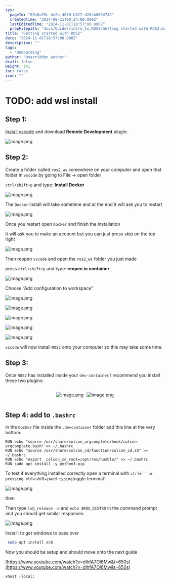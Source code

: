 ```yaml
---
sys:
  pageId: "89e0a78c-4e2b-4070-b327-d28cb0694742"
  createdTime: "2024-08-21T00:24:00.000Z"
  lastEditedTime: "2024-11-01T18:57:00.000Z"
  propFilepath: "docs/Guides/intro_to_ROS2/Getting started with ROS2.md"
title: "Getting started with ROS2"
date: "2024-11-01T18:57:00.000Z"
description: ""
tags:
  - "Onboarding"
author: "Overridden author"
draft: false
weight: 141
toc: false
icon: ""
---
```


# TODO: add wsl install

## Step 1:

[Install vscode](https://code.visualstudio.com/download) and download **Remote Development** plugin:

![image.png](https://prod-files-secure.s3.us-west-2.amazonaws.com/d518164a-d88e-44d1-a4ee-3adb3bd8bce0/efb52993-1881-4a40-b95e-6f020334f022/image.png?X-Amz-Algorithm=AWS4-HMAC-SHA256&X-Amz-Content-Sha256=UNSIGNED-PAYLOAD&X-Amz-Credential=ASIAZI2LB466UVVKO3LN%2F20250205%2Fus-west-2%2Fs3%2Faws4_request&X-Amz-Date=20250205T110156Z&X-Amz-Expires=3600&X-Amz-Security-Token=IQoJb3JpZ2luX2VjECoaCXVzLXdlc3QtMiJHMEUCIQDBToFD%2BQAi%2FGy08xQ8EsmcB4A1VA7R0fZTx9FxYtArEAIgYbCmxLPXhY52pOnZHoO2qNWX6IdbSKmfolkPl6mDhuAq%2FwMIQxAAGgw2Mzc0MjMxODM4MDUiDCWL6RN%2B3cDGFSxWVyrcA%2FMnSSXpHPocOfw1d1Wl1TaXdUmNb1FucWGAtrZCjdqsuWWwREbYFMlWYL1%2BfnV91R%2FkMx26r%2FErD0jw%2FpIurSb733CzbdgEAdvuSst0WbkR6IWn3MoXanjyC0jD8GH0AGHIxErP9NK6pOrcKHfWKo8VFvD8xI35UEb7sZTO%2F8Hzd4pVfY1UJ6O%2B6%2FTZFtWO%2B%2FF%2BSzlnf%2B7tKtizhPE%2FK3m7QDTVAcWKFnEhE6HFc5klDw185DzkBxDeWZlWGmYDdtIKt55iVu%2Fr716cWtXUjuP4zF1E8QJLsVA%2Bx0R8dUp%2FgkP%2BysVdVCqtTTzCrx9SMIlLpj25DevFb7ZoP5AjON8bVSxBdbx18lyDM%2BsVHnpYXq6FEWRTm8EJyZ4apafLVm%2BuUor1ZJNjuFQ%2BqmdQj%2FHnX0LDCUIT8rO1xSeYP5eXlyLl3vxK8ZS6kKWyE1ydBJYZvywCWOgcM9AbYXCLLSNSoD%2BV0%2F%2FsdD%2FjMrzQW34fSrBqFpTSwIbuPldGHxRh5bA7ntAA3KHzk97aylGwwx8xKksd0DPv7VDnIEsU7lZcLR4kzQpzL%2Bs%2BDyEYL0wP55YOeU0hLwNFvrkbDWWN%2FcHFnmHVrCEuYZvbbtQDogEQnxyvfx%2BZ%2FYvsA6wyMObxjL0GOqUBTQ1B8J63AaRiRAQwdPkuiqCl8E%2BuMeUnN%2BbRo0AiV6SCsPnNNztEG82Niyl06aHW3PXMuNkheHiineUZh%2FVm7if43HfOA3GezqQTii7Sul1k8OWnaqVtMVAHVzZ4qLSzB8I3PsXdL3dfG%2B8SSgTVai2KhirhClcxG6GFEkQARTOe8c%2Fv2YZX3CDhfhiVLqZfQJURcacb6CumKmi8oSUM6Ba%2BoAxA&X-Amz-Signature=c7613541677cda743a703d2db8b8749e8a7aa11eb6e468058ba30357d6280934&X-Amz-SignedHeaders=host&x-id=GetObject)

## Step 2:

Create a folder called `ros2_ws` somewhere on your computer and open that folder in `vscode` by going to File → open folder 

`ctrl+shift+p` and type: **Install Docker**

![image.png](https://prod-files-secure.s3.us-west-2.amazonaws.com/d518164a-d88e-44d1-a4ee-3adb3bd8bce0/2269dc0e-1cd5-47ff-bceb-c04ad9b2eab0/image.png?X-Amz-Algorithm=AWS4-HMAC-SHA256&X-Amz-Content-Sha256=UNSIGNED-PAYLOAD&X-Amz-Credential=ASIAZI2LB466UVVKO3LN%2F20250205%2Fus-west-2%2Fs3%2Faws4_request&X-Amz-Date=20250205T110156Z&X-Amz-Expires=3600&X-Amz-Security-Token=IQoJb3JpZ2luX2VjECoaCXVzLXdlc3QtMiJHMEUCIQDBToFD%2BQAi%2FGy08xQ8EsmcB4A1VA7R0fZTx9FxYtArEAIgYbCmxLPXhY52pOnZHoO2qNWX6IdbSKmfolkPl6mDhuAq%2FwMIQxAAGgw2Mzc0MjMxODM4MDUiDCWL6RN%2B3cDGFSxWVyrcA%2FMnSSXpHPocOfw1d1Wl1TaXdUmNb1FucWGAtrZCjdqsuWWwREbYFMlWYL1%2BfnV91R%2FkMx26r%2FErD0jw%2FpIurSb733CzbdgEAdvuSst0WbkR6IWn3MoXanjyC0jD8GH0AGHIxErP9NK6pOrcKHfWKo8VFvD8xI35UEb7sZTO%2F8Hzd4pVfY1UJ6O%2B6%2FTZFtWO%2B%2FF%2BSzlnf%2B7tKtizhPE%2FK3m7QDTVAcWKFnEhE6HFc5klDw185DzkBxDeWZlWGmYDdtIKt55iVu%2Fr716cWtXUjuP4zF1E8QJLsVA%2Bx0R8dUp%2FgkP%2BysVdVCqtTTzCrx9SMIlLpj25DevFb7ZoP5AjON8bVSxBdbx18lyDM%2BsVHnpYXq6FEWRTm8EJyZ4apafLVm%2BuUor1ZJNjuFQ%2BqmdQj%2FHnX0LDCUIT8rO1xSeYP5eXlyLl3vxK8ZS6kKWyE1ydBJYZvywCWOgcM9AbYXCLLSNSoD%2BV0%2F%2FsdD%2FjMrzQW34fSrBqFpTSwIbuPldGHxRh5bA7ntAA3KHzk97aylGwwx8xKksd0DPv7VDnIEsU7lZcLR4kzQpzL%2Bs%2BDyEYL0wP55YOeU0hLwNFvrkbDWWN%2FcHFnmHVrCEuYZvbbtQDogEQnxyvfx%2BZ%2FYvsA6wyMObxjL0GOqUBTQ1B8J63AaRiRAQwdPkuiqCl8E%2BuMeUnN%2BbRo0AiV6SCsPnNNztEG82Niyl06aHW3PXMuNkheHiineUZh%2FVm7if43HfOA3GezqQTii7Sul1k8OWnaqVtMVAHVzZ4qLSzB8I3PsXdL3dfG%2B8SSgTVai2KhirhClcxG6GFEkQARTOe8c%2Fv2YZX3CDhfhiVLqZfQJURcacb6CumKmi8oSUM6Ba%2BoAxA&X-Amz-Signature=a3572a5fd3e135157e9a01aa79b02306bdd6afbf404d7e11a975fae236511156&X-Amz-SignedHeaders=host&x-id=GetObject)

The `Docker` install will take sometime and at the end it will ask you to restart

![image.png](https://prod-files-secure.s3.us-west-2.amazonaws.com/d518164a-d88e-44d1-a4ee-3adb3bd8bce0/ed233f78-be33-4b1f-b89c-9c346c0e961e/image.png?X-Amz-Algorithm=AWS4-HMAC-SHA256&X-Amz-Content-Sha256=UNSIGNED-PAYLOAD&X-Amz-Credential=ASIAZI2LB466UVVKO3LN%2F20250205%2Fus-west-2%2Fs3%2Faws4_request&X-Amz-Date=20250205T110156Z&X-Amz-Expires=3600&X-Amz-Security-Token=IQoJb3JpZ2luX2VjECoaCXVzLXdlc3QtMiJHMEUCIQDBToFD%2BQAi%2FGy08xQ8EsmcB4A1VA7R0fZTx9FxYtArEAIgYbCmxLPXhY52pOnZHoO2qNWX6IdbSKmfolkPl6mDhuAq%2FwMIQxAAGgw2Mzc0MjMxODM4MDUiDCWL6RN%2B3cDGFSxWVyrcA%2FMnSSXpHPocOfw1d1Wl1TaXdUmNb1FucWGAtrZCjdqsuWWwREbYFMlWYL1%2BfnV91R%2FkMx26r%2FErD0jw%2FpIurSb733CzbdgEAdvuSst0WbkR6IWn3MoXanjyC0jD8GH0AGHIxErP9NK6pOrcKHfWKo8VFvD8xI35UEb7sZTO%2F8Hzd4pVfY1UJ6O%2B6%2FTZFtWO%2B%2FF%2BSzlnf%2B7tKtizhPE%2FK3m7QDTVAcWKFnEhE6HFc5klDw185DzkBxDeWZlWGmYDdtIKt55iVu%2Fr716cWtXUjuP4zF1E8QJLsVA%2Bx0R8dUp%2FgkP%2BysVdVCqtTTzCrx9SMIlLpj25DevFb7ZoP5AjON8bVSxBdbx18lyDM%2BsVHnpYXq6FEWRTm8EJyZ4apafLVm%2BuUor1ZJNjuFQ%2BqmdQj%2FHnX0LDCUIT8rO1xSeYP5eXlyLl3vxK8ZS6kKWyE1ydBJYZvywCWOgcM9AbYXCLLSNSoD%2BV0%2F%2FsdD%2FjMrzQW34fSrBqFpTSwIbuPldGHxRh5bA7ntAA3KHzk97aylGwwx8xKksd0DPv7VDnIEsU7lZcLR4kzQpzL%2Bs%2BDyEYL0wP55YOeU0hLwNFvrkbDWWN%2FcHFnmHVrCEuYZvbbtQDogEQnxyvfx%2BZ%2FYvsA6wyMObxjL0GOqUBTQ1B8J63AaRiRAQwdPkuiqCl8E%2BuMeUnN%2BbRo0AiV6SCsPnNNztEG82Niyl06aHW3PXMuNkheHiineUZh%2FVm7if43HfOA3GezqQTii7Sul1k8OWnaqVtMVAHVzZ4qLSzB8I3PsXdL3dfG%2B8SSgTVai2KhirhClcxG6GFEkQARTOe8c%2Fv2YZX3CDhfhiVLqZfQJURcacb6CumKmi8oSUM6Ba%2BoAxA&X-Amz-Signature=d929ce4d42c826ed6ab79ee8efe283b27355bab8e8ab9743e218a764ba6d1816&X-Amz-SignedHeaders=host&x-id=GetObject)

Once you restart open `Docker` and finish the installation

It will ask you to make an account but you can just press skip on the top right

![image.png](https://prod-files-secure.s3.us-west-2.amazonaws.com/d518164a-d88e-44d1-a4ee-3adb3bd8bce0/21010ad9-1659-4fd9-9f59-9932a09b2a3d/image.png?X-Amz-Algorithm=AWS4-HMAC-SHA256&X-Amz-Content-Sha256=UNSIGNED-PAYLOAD&X-Amz-Credential=ASIAZI2LB466UVVKO3LN%2F20250205%2Fus-west-2%2Fs3%2Faws4_request&X-Amz-Date=20250205T110156Z&X-Amz-Expires=3600&X-Amz-Security-Token=IQoJb3JpZ2luX2VjECoaCXVzLXdlc3QtMiJHMEUCIQDBToFD%2BQAi%2FGy08xQ8EsmcB4A1VA7R0fZTx9FxYtArEAIgYbCmxLPXhY52pOnZHoO2qNWX6IdbSKmfolkPl6mDhuAq%2FwMIQxAAGgw2Mzc0MjMxODM4MDUiDCWL6RN%2B3cDGFSxWVyrcA%2FMnSSXpHPocOfw1d1Wl1TaXdUmNb1FucWGAtrZCjdqsuWWwREbYFMlWYL1%2BfnV91R%2FkMx26r%2FErD0jw%2FpIurSb733CzbdgEAdvuSst0WbkR6IWn3MoXanjyC0jD8GH0AGHIxErP9NK6pOrcKHfWKo8VFvD8xI35UEb7sZTO%2F8Hzd4pVfY1UJ6O%2B6%2FTZFtWO%2B%2FF%2BSzlnf%2B7tKtizhPE%2FK3m7QDTVAcWKFnEhE6HFc5klDw185DzkBxDeWZlWGmYDdtIKt55iVu%2Fr716cWtXUjuP4zF1E8QJLsVA%2Bx0R8dUp%2FgkP%2BysVdVCqtTTzCrx9SMIlLpj25DevFb7ZoP5AjON8bVSxBdbx18lyDM%2BsVHnpYXq6FEWRTm8EJyZ4apafLVm%2BuUor1ZJNjuFQ%2BqmdQj%2FHnX0LDCUIT8rO1xSeYP5eXlyLl3vxK8ZS6kKWyE1ydBJYZvywCWOgcM9AbYXCLLSNSoD%2BV0%2F%2FsdD%2FjMrzQW34fSrBqFpTSwIbuPldGHxRh5bA7ntAA3KHzk97aylGwwx8xKksd0DPv7VDnIEsU7lZcLR4kzQpzL%2Bs%2BDyEYL0wP55YOeU0hLwNFvrkbDWWN%2FcHFnmHVrCEuYZvbbtQDogEQnxyvfx%2BZ%2FYvsA6wyMObxjL0GOqUBTQ1B8J63AaRiRAQwdPkuiqCl8E%2BuMeUnN%2BbRo0AiV6SCsPnNNztEG82Niyl06aHW3PXMuNkheHiineUZh%2FVm7if43HfOA3GezqQTii7Sul1k8OWnaqVtMVAHVzZ4qLSzB8I3PsXdL3dfG%2B8SSgTVai2KhirhClcxG6GFEkQARTOe8c%2Fv2YZX3CDhfhiVLqZfQJURcacb6CumKmi8oSUM6Ba%2BoAxA&X-Amz-Signature=2f300d683e718e540a7a247b45666335bc8a6fd4b059f0527c2943114b8b3461&X-Amz-SignedHeaders=host&x-id=GetObject)

Then reopen `vscode` and open the `ros2_ws` folder you just made

press `ctrl+shift+p` and type: **reopen in container**

![image.png](https://prod-files-secure.s3.us-west-2.amazonaws.com/d518164a-d88e-44d1-a4ee-3adb3bd8bce0/4e93b8c2-41ad-488c-8095-c74205196118/image.png?X-Amz-Algorithm=AWS4-HMAC-SHA256&X-Amz-Content-Sha256=UNSIGNED-PAYLOAD&X-Amz-Credential=ASIAZI2LB466UVVKO3LN%2F20250205%2Fus-west-2%2Fs3%2Faws4_request&X-Amz-Date=20250205T110156Z&X-Amz-Expires=3600&X-Amz-Security-Token=IQoJb3JpZ2luX2VjECoaCXVzLXdlc3QtMiJHMEUCIQDBToFD%2BQAi%2FGy08xQ8EsmcB4A1VA7R0fZTx9FxYtArEAIgYbCmxLPXhY52pOnZHoO2qNWX6IdbSKmfolkPl6mDhuAq%2FwMIQxAAGgw2Mzc0MjMxODM4MDUiDCWL6RN%2B3cDGFSxWVyrcA%2FMnSSXpHPocOfw1d1Wl1TaXdUmNb1FucWGAtrZCjdqsuWWwREbYFMlWYL1%2BfnV91R%2FkMx26r%2FErD0jw%2FpIurSb733CzbdgEAdvuSst0WbkR6IWn3MoXanjyC0jD8GH0AGHIxErP9NK6pOrcKHfWKo8VFvD8xI35UEb7sZTO%2F8Hzd4pVfY1UJ6O%2B6%2FTZFtWO%2B%2FF%2BSzlnf%2B7tKtizhPE%2FK3m7QDTVAcWKFnEhE6HFc5klDw185DzkBxDeWZlWGmYDdtIKt55iVu%2Fr716cWtXUjuP4zF1E8QJLsVA%2Bx0R8dUp%2FgkP%2BysVdVCqtTTzCrx9SMIlLpj25DevFb7ZoP5AjON8bVSxBdbx18lyDM%2BsVHnpYXq6FEWRTm8EJyZ4apafLVm%2BuUor1ZJNjuFQ%2BqmdQj%2FHnX0LDCUIT8rO1xSeYP5eXlyLl3vxK8ZS6kKWyE1ydBJYZvywCWOgcM9AbYXCLLSNSoD%2BV0%2F%2FsdD%2FjMrzQW34fSrBqFpTSwIbuPldGHxRh5bA7ntAA3KHzk97aylGwwx8xKksd0DPv7VDnIEsU7lZcLR4kzQpzL%2Bs%2BDyEYL0wP55YOeU0hLwNFvrkbDWWN%2FcHFnmHVrCEuYZvbbtQDogEQnxyvfx%2BZ%2FYvsA6wyMObxjL0GOqUBTQ1B8J63AaRiRAQwdPkuiqCl8E%2BuMeUnN%2BbRo0AiV6SCsPnNNztEG82Niyl06aHW3PXMuNkheHiineUZh%2FVm7if43HfOA3GezqQTii7Sul1k8OWnaqVtMVAHVzZ4qLSzB8I3PsXdL3dfG%2B8SSgTVai2KhirhClcxG6GFEkQARTOe8c%2Fv2YZX3CDhfhiVLqZfQJURcacb6CumKmi8oSUM6Ba%2BoAxA&X-Amz-Signature=4d2fe88c1585ca0e7981720af224e059de2d9cf55783351205eccbc7c38e6c3a&X-Amz-SignedHeaders=host&x-id=GetObject)

Choose “Add configuration to workspace”

![image.png](https://prod-files-secure.s3.us-west-2.amazonaws.com/d518164a-d88e-44d1-a4ee-3adb3bd8bce0/9560b282-5060-4989-ba37-97e7b2c22476/image.png?X-Amz-Algorithm=AWS4-HMAC-SHA256&X-Amz-Content-Sha256=UNSIGNED-PAYLOAD&X-Amz-Credential=ASIAZI2LB466UVVKO3LN%2F20250205%2Fus-west-2%2Fs3%2Faws4_request&X-Amz-Date=20250205T110156Z&X-Amz-Expires=3600&X-Amz-Security-Token=IQoJb3JpZ2luX2VjECoaCXVzLXdlc3QtMiJHMEUCIQDBToFD%2BQAi%2FGy08xQ8EsmcB4A1VA7R0fZTx9FxYtArEAIgYbCmxLPXhY52pOnZHoO2qNWX6IdbSKmfolkPl6mDhuAq%2FwMIQxAAGgw2Mzc0MjMxODM4MDUiDCWL6RN%2B3cDGFSxWVyrcA%2FMnSSXpHPocOfw1d1Wl1TaXdUmNb1FucWGAtrZCjdqsuWWwREbYFMlWYL1%2BfnV91R%2FkMx26r%2FErD0jw%2FpIurSb733CzbdgEAdvuSst0WbkR6IWn3MoXanjyC0jD8GH0AGHIxErP9NK6pOrcKHfWKo8VFvD8xI35UEb7sZTO%2F8Hzd4pVfY1UJ6O%2B6%2FTZFtWO%2B%2FF%2BSzlnf%2B7tKtizhPE%2FK3m7QDTVAcWKFnEhE6HFc5klDw185DzkBxDeWZlWGmYDdtIKt55iVu%2Fr716cWtXUjuP4zF1E8QJLsVA%2Bx0R8dUp%2FgkP%2BysVdVCqtTTzCrx9SMIlLpj25DevFb7ZoP5AjON8bVSxBdbx18lyDM%2BsVHnpYXq6FEWRTm8EJyZ4apafLVm%2BuUor1ZJNjuFQ%2BqmdQj%2FHnX0LDCUIT8rO1xSeYP5eXlyLl3vxK8ZS6kKWyE1ydBJYZvywCWOgcM9AbYXCLLSNSoD%2BV0%2F%2FsdD%2FjMrzQW34fSrBqFpTSwIbuPldGHxRh5bA7ntAA3KHzk97aylGwwx8xKksd0DPv7VDnIEsU7lZcLR4kzQpzL%2Bs%2BDyEYL0wP55YOeU0hLwNFvrkbDWWN%2FcHFnmHVrCEuYZvbbtQDogEQnxyvfx%2BZ%2FYvsA6wyMObxjL0GOqUBTQ1B8J63AaRiRAQwdPkuiqCl8E%2BuMeUnN%2BbRo0AiV6SCsPnNNztEG82Niyl06aHW3PXMuNkheHiineUZh%2FVm7if43HfOA3GezqQTii7Sul1k8OWnaqVtMVAHVzZ4qLSzB8I3PsXdL3dfG%2B8SSgTVai2KhirhClcxG6GFEkQARTOe8c%2Fv2YZX3CDhfhiVLqZfQJURcacb6CumKmi8oSUM6Ba%2BoAxA&X-Amz-Signature=208d36ede62516efc8be6d4b35b37c058cea4f75c28ee02022135214e37e688e&X-Amz-SignedHeaders=host&x-id=GetObject)

![image.png](https://prod-files-secure.s3.us-west-2.amazonaws.com/d518164a-d88e-44d1-a4ee-3adb3bd8bce0/2ee63f81-886b-48e8-a553-dc6e5eac99e4/image.png?X-Amz-Algorithm=AWS4-HMAC-SHA256&X-Amz-Content-Sha256=UNSIGNED-PAYLOAD&X-Amz-Credential=ASIAZI2LB466UVVKO3LN%2F20250205%2Fus-west-2%2Fs3%2Faws4_request&X-Amz-Date=20250205T110156Z&X-Amz-Expires=3600&X-Amz-Security-Token=IQoJb3JpZ2luX2VjECoaCXVzLXdlc3QtMiJHMEUCIQDBToFD%2BQAi%2FGy08xQ8EsmcB4A1VA7R0fZTx9FxYtArEAIgYbCmxLPXhY52pOnZHoO2qNWX6IdbSKmfolkPl6mDhuAq%2FwMIQxAAGgw2Mzc0MjMxODM4MDUiDCWL6RN%2B3cDGFSxWVyrcA%2FMnSSXpHPocOfw1d1Wl1TaXdUmNb1FucWGAtrZCjdqsuWWwREbYFMlWYL1%2BfnV91R%2FkMx26r%2FErD0jw%2FpIurSb733CzbdgEAdvuSst0WbkR6IWn3MoXanjyC0jD8GH0AGHIxErP9NK6pOrcKHfWKo8VFvD8xI35UEb7sZTO%2F8Hzd4pVfY1UJ6O%2B6%2FTZFtWO%2B%2FF%2BSzlnf%2B7tKtizhPE%2FK3m7QDTVAcWKFnEhE6HFc5klDw185DzkBxDeWZlWGmYDdtIKt55iVu%2Fr716cWtXUjuP4zF1E8QJLsVA%2Bx0R8dUp%2FgkP%2BysVdVCqtTTzCrx9SMIlLpj25DevFb7ZoP5AjON8bVSxBdbx18lyDM%2BsVHnpYXq6FEWRTm8EJyZ4apafLVm%2BuUor1ZJNjuFQ%2BqmdQj%2FHnX0LDCUIT8rO1xSeYP5eXlyLl3vxK8ZS6kKWyE1ydBJYZvywCWOgcM9AbYXCLLSNSoD%2BV0%2F%2FsdD%2FjMrzQW34fSrBqFpTSwIbuPldGHxRh5bA7ntAA3KHzk97aylGwwx8xKksd0DPv7VDnIEsU7lZcLR4kzQpzL%2Bs%2BDyEYL0wP55YOeU0hLwNFvrkbDWWN%2FcHFnmHVrCEuYZvbbtQDogEQnxyvfx%2BZ%2FYvsA6wyMObxjL0GOqUBTQ1B8J63AaRiRAQwdPkuiqCl8E%2BuMeUnN%2BbRo0AiV6SCsPnNNztEG82Niyl06aHW3PXMuNkheHiineUZh%2FVm7if43HfOA3GezqQTii7Sul1k8OWnaqVtMVAHVzZ4qLSzB8I3PsXdL3dfG%2B8SSgTVai2KhirhClcxG6GFEkQARTOe8c%2Fv2YZX3CDhfhiVLqZfQJURcacb6CumKmi8oSUM6Ba%2BoAxA&X-Amz-Signature=245c6606a1cc024e4d1e117702de406cad1ca1568ea3ced32fae017f05ec85ed&X-Amz-SignedHeaders=host&x-id=GetObject)

![image.png](https://prod-files-secure.s3.us-west-2.amazonaws.com/d518164a-d88e-44d1-a4ee-3adb3bd8bce0/ae1580b2-b048-407e-aed9-b584224a7a04/image.png?X-Amz-Algorithm=AWS4-HMAC-SHA256&X-Amz-Content-Sha256=UNSIGNED-PAYLOAD&X-Amz-Credential=ASIAZI2LB466UVVKO3LN%2F20250205%2Fus-west-2%2Fs3%2Faws4_request&X-Amz-Date=20250205T110156Z&X-Amz-Expires=3600&X-Amz-Security-Token=IQoJb3JpZ2luX2VjECoaCXVzLXdlc3QtMiJHMEUCIQDBToFD%2BQAi%2FGy08xQ8EsmcB4A1VA7R0fZTx9FxYtArEAIgYbCmxLPXhY52pOnZHoO2qNWX6IdbSKmfolkPl6mDhuAq%2FwMIQxAAGgw2Mzc0MjMxODM4MDUiDCWL6RN%2B3cDGFSxWVyrcA%2FMnSSXpHPocOfw1d1Wl1TaXdUmNb1FucWGAtrZCjdqsuWWwREbYFMlWYL1%2BfnV91R%2FkMx26r%2FErD0jw%2FpIurSb733CzbdgEAdvuSst0WbkR6IWn3MoXanjyC0jD8GH0AGHIxErP9NK6pOrcKHfWKo8VFvD8xI35UEb7sZTO%2F8Hzd4pVfY1UJ6O%2B6%2FTZFtWO%2B%2FF%2BSzlnf%2B7tKtizhPE%2FK3m7QDTVAcWKFnEhE6HFc5klDw185DzkBxDeWZlWGmYDdtIKt55iVu%2Fr716cWtXUjuP4zF1E8QJLsVA%2Bx0R8dUp%2FgkP%2BysVdVCqtTTzCrx9SMIlLpj25DevFb7ZoP5AjON8bVSxBdbx18lyDM%2BsVHnpYXq6FEWRTm8EJyZ4apafLVm%2BuUor1ZJNjuFQ%2BqmdQj%2FHnX0LDCUIT8rO1xSeYP5eXlyLl3vxK8ZS6kKWyE1ydBJYZvywCWOgcM9AbYXCLLSNSoD%2BV0%2F%2FsdD%2FjMrzQW34fSrBqFpTSwIbuPldGHxRh5bA7ntAA3KHzk97aylGwwx8xKksd0DPv7VDnIEsU7lZcLR4kzQpzL%2Bs%2BDyEYL0wP55YOeU0hLwNFvrkbDWWN%2FcHFnmHVrCEuYZvbbtQDogEQnxyvfx%2BZ%2FYvsA6wyMObxjL0GOqUBTQ1B8J63AaRiRAQwdPkuiqCl8E%2BuMeUnN%2BbRo0AiV6SCsPnNNztEG82Niyl06aHW3PXMuNkheHiineUZh%2FVm7if43HfOA3GezqQTii7Sul1k8OWnaqVtMVAHVzZ4qLSzB8I3PsXdL3dfG%2B8SSgTVai2KhirhClcxG6GFEkQARTOe8c%2Fv2YZX3CDhfhiVLqZfQJURcacb6CumKmi8oSUM6Ba%2BoAxA&X-Amz-Signature=183f223841e68b5063b8b381511f86612834e03aa306bd67c25f23e90a4d65f9&X-Amz-SignedHeaders=host&x-id=GetObject)

![image.png](https://prod-files-secure.s3.us-west-2.amazonaws.com/d518164a-d88e-44d1-a4ee-3adb3bd8bce0/53255b28-f75e-430f-b9e3-c0ac8577e42b/image.png?X-Amz-Algorithm=AWS4-HMAC-SHA256&X-Amz-Content-Sha256=UNSIGNED-PAYLOAD&X-Amz-Credential=ASIAZI2LB466UVVKO3LN%2F20250205%2Fus-west-2%2Fs3%2Faws4_request&X-Amz-Date=20250205T110156Z&X-Amz-Expires=3600&X-Amz-Security-Token=IQoJb3JpZ2luX2VjECoaCXVzLXdlc3QtMiJHMEUCIQDBToFD%2BQAi%2FGy08xQ8EsmcB4A1VA7R0fZTx9FxYtArEAIgYbCmxLPXhY52pOnZHoO2qNWX6IdbSKmfolkPl6mDhuAq%2FwMIQxAAGgw2Mzc0MjMxODM4MDUiDCWL6RN%2B3cDGFSxWVyrcA%2FMnSSXpHPocOfw1d1Wl1TaXdUmNb1FucWGAtrZCjdqsuWWwREbYFMlWYL1%2BfnV91R%2FkMx26r%2FErD0jw%2FpIurSb733CzbdgEAdvuSst0WbkR6IWn3MoXanjyC0jD8GH0AGHIxErP9NK6pOrcKHfWKo8VFvD8xI35UEb7sZTO%2F8Hzd4pVfY1UJ6O%2B6%2FTZFtWO%2B%2FF%2BSzlnf%2B7tKtizhPE%2FK3m7QDTVAcWKFnEhE6HFc5klDw185DzkBxDeWZlWGmYDdtIKt55iVu%2Fr716cWtXUjuP4zF1E8QJLsVA%2Bx0R8dUp%2FgkP%2BysVdVCqtTTzCrx9SMIlLpj25DevFb7ZoP5AjON8bVSxBdbx18lyDM%2BsVHnpYXq6FEWRTm8EJyZ4apafLVm%2BuUor1ZJNjuFQ%2BqmdQj%2FHnX0LDCUIT8rO1xSeYP5eXlyLl3vxK8ZS6kKWyE1ydBJYZvywCWOgcM9AbYXCLLSNSoD%2BV0%2F%2FsdD%2FjMrzQW34fSrBqFpTSwIbuPldGHxRh5bA7ntAA3KHzk97aylGwwx8xKksd0DPv7VDnIEsU7lZcLR4kzQpzL%2Bs%2BDyEYL0wP55YOeU0hLwNFvrkbDWWN%2FcHFnmHVrCEuYZvbbtQDogEQnxyvfx%2BZ%2FYvsA6wyMObxjL0GOqUBTQ1B8J63AaRiRAQwdPkuiqCl8E%2BuMeUnN%2BbRo0AiV6SCsPnNNztEG82Niyl06aHW3PXMuNkheHiineUZh%2FVm7if43HfOA3GezqQTii7Sul1k8OWnaqVtMVAHVzZ4qLSzB8I3PsXdL3dfG%2B8SSgTVai2KhirhClcxG6GFEkQARTOe8c%2Fv2YZX3CDhfhiVLqZfQJURcacb6CumKmi8oSUM6Ba%2BoAxA&X-Amz-Signature=542b43744dc0f28404fde2d28d21ea6469dbfb634f4a35075a64223adba62f06&X-Amz-SignedHeaders=host&x-id=GetObject)

![image.png](https://prod-files-secure.s3.us-west-2.amazonaws.com/d518164a-d88e-44d1-a4ee-3adb3bd8bce0/7c562767-5af9-4ffb-97d1-327bcdf4ee00/image.png?X-Amz-Algorithm=AWS4-HMAC-SHA256&X-Amz-Content-Sha256=UNSIGNED-PAYLOAD&X-Amz-Credential=ASIAZI2LB466UVVKO3LN%2F20250205%2Fus-west-2%2Fs3%2Faws4_request&X-Amz-Date=20250205T110156Z&X-Amz-Expires=3600&X-Amz-Security-Token=IQoJb3JpZ2luX2VjECoaCXVzLXdlc3QtMiJHMEUCIQDBToFD%2BQAi%2FGy08xQ8EsmcB4A1VA7R0fZTx9FxYtArEAIgYbCmxLPXhY52pOnZHoO2qNWX6IdbSKmfolkPl6mDhuAq%2FwMIQxAAGgw2Mzc0MjMxODM4MDUiDCWL6RN%2B3cDGFSxWVyrcA%2FMnSSXpHPocOfw1d1Wl1TaXdUmNb1FucWGAtrZCjdqsuWWwREbYFMlWYL1%2BfnV91R%2FkMx26r%2FErD0jw%2FpIurSb733CzbdgEAdvuSst0WbkR6IWn3MoXanjyC0jD8GH0AGHIxErP9NK6pOrcKHfWKo8VFvD8xI35UEb7sZTO%2F8Hzd4pVfY1UJ6O%2B6%2FTZFtWO%2B%2FF%2BSzlnf%2B7tKtizhPE%2FK3m7QDTVAcWKFnEhE6HFc5klDw185DzkBxDeWZlWGmYDdtIKt55iVu%2Fr716cWtXUjuP4zF1E8QJLsVA%2Bx0R8dUp%2FgkP%2BysVdVCqtTTzCrx9SMIlLpj25DevFb7ZoP5AjON8bVSxBdbx18lyDM%2BsVHnpYXq6FEWRTm8EJyZ4apafLVm%2BuUor1ZJNjuFQ%2BqmdQj%2FHnX0LDCUIT8rO1xSeYP5eXlyLl3vxK8ZS6kKWyE1ydBJYZvywCWOgcM9AbYXCLLSNSoD%2BV0%2F%2FsdD%2FjMrzQW34fSrBqFpTSwIbuPldGHxRh5bA7ntAA3KHzk97aylGwwx8xKksd0DPv7VDnIEsU7lZcLR4kzQpzL%2Bs%2BDyEYL0wP55YOeU0hLwNFvrkbDWWN%2FcHFnmHVrCEuYZvbbtQDogEQnxyvfx%2BZ%2FYvsA6wyMObxjL0GOqUBTQ1B8J63AaRiRAQwdPkuiqCl8E%2BuMeUnN%2BbRo0AiV6SCsPnNNztEG82Niyl06aHW3PXMuNkheHiineUZh%2FVm7if43HfOA3GezqQTii7Sul1k8OWnaqVtMVAHVzZ4qLSzB8I3PsXdL3dfG%2B8SSgTVai2KhirhClcxG6GFEkQARTOe8c%2Fv2YZX3CDhfhiVLqZfQJURcacb6CumKmi8oSUM6Ba%2BoAxA&X-Amz-Signature=c535972a0a3ddc7c74cbf80b9d22af9d73c2db46a122864ddf7e4dab99e5bdd2&X-Amz-SignedHeaders=host&x-id=GetObject)

`vscode` will now install `ROS2` onto your computer so this may take some time.

## Step 3:

Once `ROS2` has installed inside your `dev-container` I recommend you install these two plugins:

<div style="display: flex;flex-direction: row; column-gap:10px; max-width: 630px;justify-content: center;">
<div>

![image.png](https://prod-files-secure.s3.us-west-2.amazonaws.com/d518164a-d88e-44d1-a4ee-3adb3bd8bce0/3fc3d550-5a54-4ba1-ba6b-faa01cdb7369/image.png?X-Amz-Algorithm=AWS4-HMAC-SHA256&X-Amz-Content-Sha256=UNSIGNED-PAYLOAD&X-Amz-Credential=ASIAZI2LB466VHKALXKQ%2F20250205%2Fus-west-2%2Fs3%2Faws4_request&X-Amz-Date=20250205T110159Z&X-Amz-Expires=3600&X-Amz-Security-Token=IQoJb3JpZ2luX2VjECoaCXVzLXdlc3QtMiJHMEUCIBkhLL77w2XZ%2FdIKNtgk0sKXuqRv2FH2PpQE%2F9cGsodwAiEAh1qsNq1e8pNEJ6S0a8Gjj8a%2F8GSwCT9JJGHa5smwsCYq%2FwMIQxAAGgw2Mzc0MjMxODM4MDUiDJExh7KlYJgnzfGFVyrcA0IIhW29b90Vp7tnnsd0SZu2w1NadvYOxTAA%2FHaCMw5Y6qhcGYS%2FZ%2BnzK1x44rWfBDUp6h1wMiEyN852kxH2ZJzcb4u0EwAASNMswruIhuSTOL84GJgFec%2F184u6Jk%2Fy4IWCKGJjI15aA9R%2Bjwm3LGSBBmXMvSt8LT61B674Ak74mH0NTgKGA1OvD3EuH46hZKGzlRNUt1lnb3D6ExPfm64DcpRzQkmQzSQUXB6GjNbmtyJXVGq3VHR4aYsjn0AV7qTL7dARSxICdIbE0%2Feuws4jtQh5B8YISVh8DMlZ0WQIzd%2BkbQyoMb95hgVjuT2VGzUxFQVWhuwraHyZyTHrS26He8xNR70yfjFlwZOH5V7UoiUT9Bk0Givnr31kzxarVHKCjOiVMEuKvXb9XwOLs1CxbVtW5N7KeznuLWX%2F%2FrPA%2FJSFkNUbE1X%2BdWPYUidrxYRU2iJNefKhd00L%2BlF65kgM0GvLyufxIzkfkpIbzOwwsIbJAMz%2F9GH%2FJPbidH2W1Icw1nTAzvBByLzEn%2B3TlJu3eG3c%2BlAYpzkOlybqUlGbaECO70w6f4HFNOkpjH9l5rD4chncVGSGUPY3TgnCwbLb%2FbomT3c0fqRgsS%2FRM%2FJVkdiV7gpiWddGzg9DMNDyjL0GOqUBERRJF58IIhzYg9wX%2F2Lp8IDj5aGTmVdW47iQvaVoHa9yu3qlqOpaN5jEE%2B%2BrxSCFycGqS56N9x6ykK1A%2FZvKr2BCKDku1O%2FYbuRcE47Gkl53an8qt8Gsau%2F%2F%2BmwHboQEBin2x3WDB963LApAlUjE9MOZV8g0P92ct3XkvkJutfbivfGlEkYjN%2B8eWWFG36HVwGjBNWHrue7W5RqHF48cvNcpdyvj&X-Amz-Signature=4e4cfd84b9e172287610dc858007c6b5df1bac073f4159a2c04ec27389b568b3&X-Amz-SignedHeaders=host&x-id=GetObject)

</div>
<div>

![image.png](https://prod-files-secure.s3.us-west-2.amazonaws.com/d518164a-d88e-44d1-a4ee-3adb3bd8bce0/d994cc66-13c2-4093-a5a3-f84cf4601a82/image.png?X-Amz-Algorithm=AWS4-HMAC-SHA256&X-Amz-Content-Sha256=UNSIGNED-PAYLOAD&X-Amz-Credential=ASIAZI2LB4665K24QRTY%2F20250205%2Fus-west-2%2Fs3%2Faws4_request&X-Amz-Date=20250205T110159Z&X-Amz-Expires=3600&X-Amz-Security-Token=IQoJb3JpZ2luX2VjECoaCXVzLXdlc3QtMiJGMEQCIGp4W%2F2GXUOf%2F%2FvdzIaaj4YUKfv1Shu28cWz4647OUNXAiAymKQH%2B0TXnRfkdEnbenhtWCd6EVNeNIqSeVqOt%2FD4%2Fyr%2FAwhDEAAaDDYzNzQyMzE4MzgwNSIM53%2F4o8uRD5I0ekeqKtwDhv7fPdnAXMV1RSQHicmn12LrBesfsfyndc%2FZIiQwOCMQb7Nc2O3PBxeOactnwobMHkumZ0hbUeLo6Td5IPue2yj6l44BmDDxPVSmOHSHqTW46lIIsyXgUaXITwJDjW8HROBwQ2o5YUCZ8G%2BdkV0fyEHEqd5AbZRg4Epxc9esiRVd%2BjVTiLpp7rDzFYRugVZ6sSCzEqbkEcxUJlVNag7BeLfsG5ruykQcbHESJIkNt68KSDZMMO8Yv1gFnW2tldif0wpEEGy9u2n7kaI%2FPQ%2FZC13teXJURgCHHKtQpTTj5xslg7Y54z9rOQGDCdOax%2BAm4sZo34pFO5rW%2Bb%2BijlE4PhrnxxvE8PiULji2twZmOCOWH7dMPVLGbO0CKG46%2FCuW6mbm4eGer%2BJyQlZqGDiuijYml9iI%2FP0fOUZu2iG8Ml%2B3URjTo%2Fyjg5u6Ih3uQR9AEDujar8fOgyYxGt0lCT23XJ8THLQwzItWOlVEhD%2FiqHS9saKG3VisQcCwPLTGOJztUdo5agqsqZtNfRC90p2WQ9PIvU6jOiOEWCpy078Lc72hsKFV62jFCecLjUH80Gn3K102TW2NNLa92Sh7U1B94uB0%2B%2FaxCCbYU3f1QbOJZvUFXozjCmFC4EKX0QwvfGMvQY6pgEvkFyja3i2BjLT97SpeiW6XDQduaiZtUeJJ7CHnbqO6m%2BU32Ut6alSgB4pePso2T8JF1911Nyae%2BN5fNUQLpTfsvsGY4bgWy6xXKPcM9uAOwWPiGeLisWs%2B4X2NW4vEuhDrDxPuZW7Y9upuQG5O0wjpl%2BBR1%2Fp3hjw4bMuoP6iTj0BItUeeBMiuL%2FcRkJdCUF5nXfxeoMW68plmka%2BUjn8x5MixUhE&X-Amz-Signature=b3427498231963e57d9409aca32d7b1f4d8cfe00d479bede3984b29b529d7c10&X-Amz-SignedHeaders=host&x-id=GetObject)

</div>
</div>

## Step 4: add to `.bashrc`

In the `Docker` file inside the `.devcontainer` folder add this line at the very bottom: 

```docker
RUN echo "source /usr/share/colcon_argcomplete/hook/colcon-argcomplete.bash" >> ~/.bashrc
RUN echo "source /usr/share/colcon_cd/function/colcon_cd.sh" >> ~/.bashrc
RUN echo "export _colcon_cd_root=/opt/ros/humble/" >> ~/.bashrc
RUN sudo apt install -y python3-pip 
```

To test if everything installed correctly open a terminal with `ctrl+`` or pressing `ctrl+shift+p` and typing `toggle terminal`:

![image.png](https://prod-files-secure.s3.us-west-2.amazonaws.com/d518164a-d88e-44d1-a4ee-3adb3bd8bce0/6a4943d8-b04e-4c02-9a58-775f3384d1a5/image.png?X-Amz-Algorithm=AWS4-HMAC-SHA256&X-Amz-Content-Sha256=UNSIGNED-PAYLOAD&X-Amz-Credential=ASIAZI2LB466UVVKO3LN%2F20250205%2Fus-west-2%2Fs3%2Faws4_request&X-Amz-Date=20250205T110156Z&X-Amz-Expires=3600&X-Amz-Security-Token=IQoJb3JpZ2luX2VjECoaCXVzLXdlc3QtMiJHMEUCIQDBToFD%2BQAi%2FGy08xQ8EsmcB4A1VA7R0fZTx9FxYtArEAIgYbCmxLPXhY52pOnZHoO2qNWX6IdbSKmfolkPl6mDhuAq%2FwMIQxAAGgw2Mzc0MjMxODM4MDUiDCWL6RN%2B3cDGFSxWVyrcA%2FMnSSXpHPocOfw1d1Wl1TaXdUmNb1FucWGAtrZCjdqsuWWwREbYFMlWYL1%2BfnV91R%2FkMx26r%2FErD0jw%2FpIurSb733CzbdgEAdvuSst0WbkR6IWn3MoXanjyC0jD8GH0AGHIxErP9NK6pOrcKHfWKo8VFvD8xI35UEb7sZTO%2F8Hzd4pVfY1UJ6O%2B6%2FTZFtWO%2B%2FF%2BSzlnf%2B7tKtizhPE%2FK3m7QDTVAcWKFnEhE6HFc5klDw185DzkBxDeWZlWGmYDdtIKt55iVu%2Fr716cWtXUjuP4zF1E8QJLsVA%2Bx0R8dUp%2FgkP%2BysVdVCqtTTzCrx9SMIlLpj25DevFb7ZoP5AjON8bVSxBdbx18lyDM%2BsVHnpYXq6FEWRTm8EJyZ4apafLVm%2BuUor1ZJNjuFQ%2BqmdQj%2FHnX0LDCUIT8rO1xSeYP5eXlyLl3vxK8ZS6kKWyE1ydBJYZvywCWOgcM9AbYXCLLSNSoD%2BV0%2F%2FsdD%2FjMrzQW34fSrBqFpTSwIbuPldGHxRh5bA7ntAA3KHzk97aylGwwx8xKksd0DPv7VDnIEsU7lZcLR4kzQpzL%2Bs%2BDyEYL0wP55YOeU0hLwNFvrkbDWWN%2FcHFnmHVrCEuYZvbbtQDogEQnxyvfx%2BZ%2FYvsA6wyMObxjL0GOqUBTQ1B8J63AaRiRAQwdPkuiqCl8E%2BuMeUnN%2BbRo0AiV6SCsPnNNztEG82Niyl06aHW3PXMuNkheHiineUZh%2FVm7if43HfOA3GezqQTii7Sul1k8OWnaqVtMVAHVzZ4qLSzB8I3PsXdL3dfG%2B8SSgTVai2KhirhClcxG6GFEkQARTOe8c%2Fv2YZX3CDhfhiVLqZfQJURcacb6CumKmi8oSUM6Ba%2BoAxA&X-Amz-Signature=efb8ebe6ecaac63295e0ac7361cc9ef9b17905c82c41d706e10ceac781a060ad&X-Amz-SignedHeaders=host&x-id=GetObject)

then 

Then type `lsb_release -a` and `echo $ROS_DISTRO` in the command prompt and you should get similar responses:

![image.png](https://prod-files-secure.s3.us-west-2.amazonaws.com/d518164a-d88e-44d1-a4ee-3adb3bd8bce0/3e635dec-a805-4e85-8b9e-d000e5b71a4e/image.png?X-Amz-Algorithm=AWS4-HMAC-SHA256&X-Amz-Content-Sha256=UNSIGNED-PAYLOAD&X-Amz-Credential=ASIAZI2LB466UVVKO3LN%2F20250205%2Fus-west-2%2Fs3%2Faws4_request&X-Amz-Date=20250205T110156Z&X-Amz-Expires=3600&X-Amz-Security-Token=IQoJb3JpZ2luX2VjECoaCXVzLXdlc3QtMiJHMEUCIQDBToFD%2BQAi%2FGy08xQ8EsmcB4A1VA7R0fZTx9FxYtArEAIgYbCmxLPXhY52pOnZHoO2qNWX6IdbSKmfolkPl6mDhuAq%2FwMIQxAAGgw2Mzc0MjMxODM4MDUiDCWL6RN%2B3cDGFSxWVyrcA%2FMnSSXpHPocOfw1d1Wl1TaXdUmNb1FucWGAtrZCjdqsuWWwREbYFMlWYL1%2BfnV91R%2FkMx26r%2FErD0jw%2FpIurSb733CzbdgEAdvuSst0WbkR6IWn3MoXanjyC0jD8GH0AGHIxErP9NK6pOrcKHfWKo8VFvD8xI35UEb7sZTO%2F8Hzd4pVfY1UJ6O%2B6%2FTZFtWO%2B%2FF%2BSzlnf%2B7tKtizhPE%2FK3m7QDTVAcWKFnEhE6HFc5klDw185DzkBxDeWZlWGmYDdtIKt55iVu%2Fr716cWtXUjuP4zF1E8QJLsVA%2Bx0R8dUp%2FgkP%2BysVdVCqtTTzCrx9SMIlLpj25DevFb7ZoP5AjON8bVSxBdbx18lyDM%2BsVHnpYXq6FEWRTm8EJyZ4apafLVm%2BuUor1ZJNjuFQ%2BqmdQj%2FHnX0LDCUIT8rO1xSeYP5eXlyLl3vxK8ZS6kKWyE1ydBJYZvywCWOgcM9AbYXCLLSNSoD%2BV0%2F%2FsdD%2FjMrzQW34fSrBqFpTSwIbuPldGHxRh5bA7ntAA3KHzk97aylGwwx8xKksd0DPv7VDnIEsU7lZcLR4kzQpzL%2Bs%2BDyEYL0wP55YOeU0hLwNFvrkbDWWN%2FcHFnmHVrCEuYZvbbtQDogEQnxyvfx%2BZ%2FYvsA6wyMObxjL0GOqUBTQ1B8J63AaRiRAQwdPkuiqCl8E%2BuMeUnN%2BbRo0AiV6SCsPnNNztEG82Niyl06aHW3PXMuNkheHiineUZh%2FVm7if43HfOA3GezqQTii7Sul1k8OWnaqVtMVAHVzZ4qLSzB8I3PsXdL3dfG%2B8SSgTVai2KhirhClcxG6GFEkQARTOe8c%2Fv2YZX3CDhfhiVLqZfQJURcacb6CumKmi8oSUM6Ba%2BoAxA&X-Amz-Signature=21c3cd423b5ca477b435062f7ddaabd65b779d8ec5f2b66b2e19a922594a1939&X-Amz-SignedHeaders=host&x-id=GetObject)

Install:  to get windows to pass over

```bash
 sudo apt install xcb
```

Now you should be setup and should move onto the next guide 

[https://www.youtube.com/watch?v=dihfA7Ol6Mw&t=650s](https://www.youtube.com/watch?v=dihfA7Ol6Mw&t=650s)

```python
xhost +local:
```
